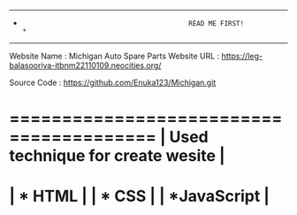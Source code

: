 ******************************************************************************************************************
*                                               READ ME FIRST!                                                   *
******************************************************************************************************************

Website Name : Michigan Auto Spare Parts
Website URL  : https://leg-balasooriya-itbnm22110109.neocities.org/


Source Code  : https://github.com/Enuka123/Michigan.git


========================================
|   Used technique for create wesite   |
========================================
|   * HTML                             |
|   * CSS                              |
|   *JavaScript                        |
========================================
